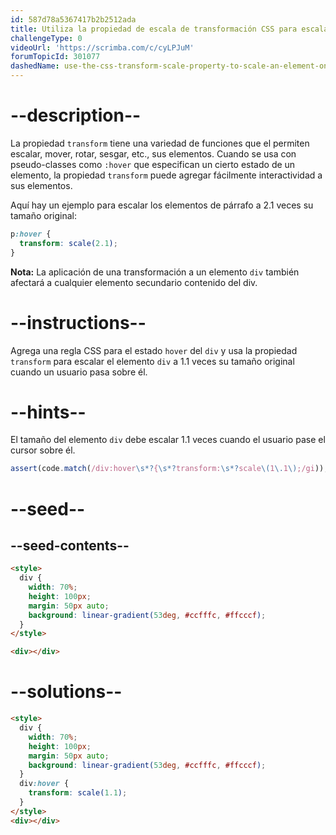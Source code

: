 ```yaml
---
id: 587d78a5367417b2b2512ada
title: Utiliza la propiedad de escala de transformación CSS para escalar un elemento al desplazarse
challengeType: 0
videoUrl: 'https://scrimba.com/c/cyLPJuM'
forumTopicId: 301077
dashedName: use-the-css-transform-scale-property-to-scale-an-element-on-hover
---
```


# --description--

La propiedad `transform` tiene una variedad de funciones que el permiten escalar, mover, rotar, sesgar, etc., sus elementos. Cuando se usa con pseudo-classes como `:hover` que especifican un cierto estado de un elemento, la propiedad `transform` puede agregar fácilmente interactividad a sus elementos.

Aquí hay un ejemplo para escalar los elementos de párrafo a 2.1 veces su tamaño original:

```css
p:hover {
  transform: scale(2.1);
}
```

**Nota:** La aplicación de una transformación a un elemento `div` también afectará a cualquier elemento secundario contenido del div.

# --instructions--

Agrega una regla CSS para el estado `hover` del `div` y usa la propiedad `transform` para escalar el elemento `div` a 1.1 veces su tamaño original cuando un usuario pasa sobre él.

# --hints--

El tamaño del elemento `div` debe escalar 1.1 veces cuando el usuario pase el cursor sobre él.

```js
assert(code.match(/div:hover\s*?{\s*?transform:\s*?scale\(1\.1\);/gi));
```

# --seed--

## --seed-contents--

```html
<style>
  div {
    width: 70%;
    height: 100px;
    margin: 50px auto;
    background: linear-gradient(53deg, #ccfffc, #ffcccf);
  }
</style>

<div></div>
```

# --solutions--

```html
<style>
  div {
    width: 70%;
    height: 100px;
    margin: 50px auto;
    background: linear-gradient(53deg, #ccfffc, #ffcccf);
  }
  div:hover {
    transform: scale(1.1);
  }
</style>
<div></div>
```

